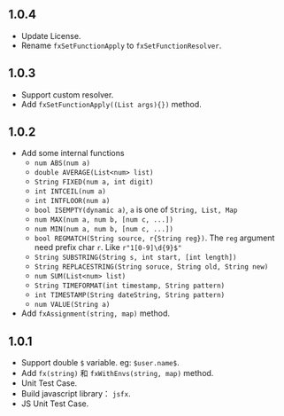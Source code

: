## 1.0.4

- Update License.
- Rename `fxSetFunctionApply` to `fxSetFunctionResolver`.

## 1.0.3

- Support custom resolver.
- Add `fxSetFunctionApply((List args){})` method.

## 1.0.2

- Add some internal functions
  - `num ABS(num a)`
  - `double AVERAGE(List<num> list)`
  - `String FIXED(num a, int digit)`
  - `int INTCEIL(num a)`
  - `int INTFLOOR(num a)`
  - `bool ISEMPTY(dynamic a)`, `a` is one of `String, List, Map`
  - `num MAX(num a, num b, [num c, ...])`
  - `num MIN(num a, num b, [num c, ...])`
  - `bool REGMATCH(String source, r{String reg})`. The `reg` argument need prefix char `r`. Like `r"1[0-9]\d{9}$"`
  - `String SUBSTRING(String s, int start, [int length])`
  - `String REPLACESTRING(String soruce, String old, String new)`
  - `num SUM(List<num> list)`
  - `String TIMEFORMAT(int timestamp, String pattern)`
  - `int TIMESTAMP(String dateString, String pattern)`
  - `num VALUE(String a)`
- Add `fxAssignment(string, map)` method.

## 1.0.1

- Support double  `$`  variable. eg: `$user.name$`.
- Add `fx(string)` 和 `fxWithEnvs(string, map)` method.
- Unit Test Case.
- Build javascript library： `jsfx`.
- JS Unit Test Case.
